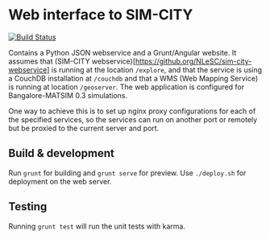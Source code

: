 # Web interface to SIM-CITY

[![Build Status](https://travis-ci.org/NLeSC/sim-city-web.svg?branch=develop)](https://travis-ci.org/NLeSC/sim-city-web)

Contains a Python JSON webservice and a Grunt/Angular website. It assumes that (SIM-CITY webservice)[https://github.org/NLeSC/sim-city-webservice] is running at the location `/explore`, and that the service is using a CouchDB installation at `/couchdb` and that a WMS (Web Mapping Service) is running at location `/geoserver`. The web application is configured for Bangalore-MATSIM 0.3 simulations.

One way to achieve this is to set up nginx proxy configurations for each of the specified services, so the services can run on another port or remotely but be proxied to the current server and port.

## Build & development

Run `grunt` for building and `grunt serve` for preview. Use `./deploy.sh` for deployment on the web server.

## Testing

Running `grunt test` will run the unit tests with karma.
